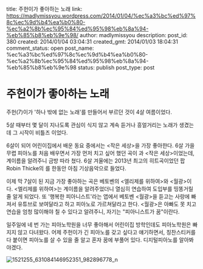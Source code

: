 title: 주헌이가 좋아하는 노래
link: https://madlymissyou.wordpress.com/2014/01/04/%ec%a3%bc%ed%97%8c%ec%9d%b4%ea%b0%80-%ec%a2%8b%ec%95%84%ed%95%98%eb%8a%94-%eb%85%b8%eb%9e%98/
author: madlymissyou
description: 
post_id: 380
created: 2014/01/04 03:04:31
created_gmt: 2014/01/03 18:04:31
comment_status: open
post_name: %ec%a3%bc%ed%97%8c%ec%9d%b4%ea%b0%80-%ec%a2%8b%ec%95%84%ed%95%98%eb%8a%94-%eb%85%b8%eb%9e%98
status: publish
post_type: post

# 주헌이가 좋아하는 노래

주헌(7)이가 '하나 밖에 없는 노래'를 만들어서 부르던 것이 4살 여름이었다.

5살 때부터 몇 달이 지나도록 관심이 식지 않고 계속 듣거나 흥얼거리는 노래가 생겼는데 그 시작이 비틀즈 <Yellow submarine>이었다.

6살이 되어 어린이집에서 배운 동요 중에서는 <작은 세상>을 가장 좋아한다. 6살 가을 무렵 피아노를 처음 배우면서 가장 먼저 치고 싶어 했던 곡이 <Yellow submaine>과 <작은 세상>이었는데, 계이름을 알려주니 금방 따라 쳤다. 6살 겨울에는 2013년 최고의 히트곡이었던 팝 Robin Thicke의 <Blurred lines>를 한동안 아침 기상음악으로 들었다.

이제 막 7살이 된 지금 가장 좋아하는 곡은 베토벤의 <엘리제를 위하여>와 <월광>이다. <엘리제를 위하여>는 계이름을 알려주었더니 열심히 연습하여 도입부를 띵똥거릴 줄 알게 되었다. 또 '행복한 피아니스트'라는 앱에서 베토벤 <월광>을 듣고는 사랑에 빠져서 유튜브로 보여달라고 하고 피아노로 가르쳐달라고 한다. <월광>은 아빠도 못 치고 연습을 엄청 많이해야 칠 수 있다고 알려주니, 자기는 "피아니스트가 꿈"이란다.

일주일에 네 번 가는 피아노학원을 너무 좋아해서 어린이집 방학인데도 피아노학원은 빠지지 않고 다녀왔다. 어제 주헌이가 긴 피아노를 갖고 싶다고 얘기하면서, 칭찬스티커를 다 붙이면 피아노를 살 수 있을 줄 알고 혼자 꿈에 부풀어 있다. 디지털피아노를 알아봐야겠다.

![1521255_631084146952351_982896778_n](http://madlymissyou.files.wordpress.com/2014/05/1521255_631084146952351_982896778_n.jpg?w=611)
